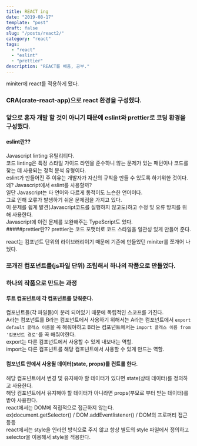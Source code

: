 ```yaml
---
title: REACT ing
date: "2019-08-17"
template: "post"
draft: false
slug: "/posts/react2/"
category: "react"
tags:
  - "react"
  - "eslint"
  - "prettier"
description: "REACT를 배움, 공부."
---
```


miniter에 react를 적용하게 됐다.

### CRA(crate-react-app)으로 react 환경을 구성했다.

### 앞으로 혼자 개발 할 것이 아니기 때문에 eslint와 prettier로 코딩 환경을 구성했다.

#### eslint란??

Javascript linting 유틸리티다.  
코드 linting은 특정 스타일 가이드 라인을 준수하니 않는 문제가 있는 패턴이나 코드를 찾는 데 사용되는 정적 분석 유형이다.  
eslint가 만들어진 주 이유는 개발자가 자신의 규칙을 만들 수 있도록 하기위한 것이다.  
왜? Javascript에서 eslint를 사용할까?  
일단 Javascript는 타 언어와 다르게 동적이도 느슨한 언어이다.  
그로 인해 오류가 발생하기 쉬운 문제점을 가지고 있다.  
이 문제를 쉽게 발견(Javascript코드를 실행하지 않고도)하고 수정 및
오류 방지를 위해 사용한다.  
Javascript에 이런 문제를 보완해주는 TypeScript도 있다.  
#####prettier란??
prettier는 코드 포맷터로 코드 스타일을 일관성 있게 만들어 준다.

react는 컴포넌트 단위의 라이브러리이기 때문에 기존에 만들었던 miniter를 쪼개어 나눴다.

### 쪼개진 컴포넌트를(js파일 단위) 조립해서 하나의 작품으로 만들었다.

### 하나의 작품으로 만드는 과정

#### 루트 컴포넌트에 각 컴포넌트를 맞춰준다.

컴포넌트들(각 파일들)이 분리 되어있기 때문에 독립적인 스코프를 가진다.  
A라는 컴포넌트를 B라는 컴포넌트에서 사용하기 위해서는 A라는 컴포넌트에서 `export default 클래스 이름`을 꼭 해줘야하고 B라는 컴포넌트에서는 `import 클래스 이름 from '컴포넌트 경로'`를 꼭 해줘야한다.  
export는 다른 컴포넌트에서 사용할 수 있게 내보내는 역할.  
import는 다른 컴포넌트를 해당 컴포넌트에서 사용할 수 있게 만드는 역할.

#### 컴포넌트 안에서 사용될 데이터(state, props)를 컨트롤 한다.

해당 컴포넌트에서 변경 및 유지해야 할 데이터가 있다면 state(상태 데이터)를 정의하고 사용한다.  
해당 컴포넌트에서 유지해야 할 데이터가 아니라면 props(부모로 부터 받는 데이터)를 받아 사용한다.  
react에서는 DOM에 직접적으로 접근하지 않는다.  
ex)document.getSelector() / DOM.addEventlistener() / DOM의 프로퍼티 접근 등등  
react에서는 style을 인라인 방식으로 주지 않고 항상 별도의 style 파일에서 정의하고 selector을 이용해서 style을 적용한다.
